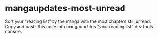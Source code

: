 mangaupdates-most-unread
========================

Sort your "reading list" by the manga with the most chapters still unread. Copy and paste this code into mangaupdates "your reading list" dev tools console. 
